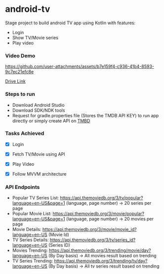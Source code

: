 # android-tv

Stage project to build android TV app using Kotlin with features:
- Login
- Show TV/Movie series
- Play video


### Video Demo 


https://github.com/user-attachments/assets/b7e159f4-c936-41b4-8593-9c7ec21efc8e



 [Drive Link](https://drive.google.com/file/d/1J2wgWDy0EPsUtkqHeQ4jKw8QwtMU8Q9L/view?usp=drive_link)

### Steps to run
- Download Android Studio
- Download SDK/NDK tools
- Request for gradle.properties file (Stores the TMDB API KEY) to run app directly or simply create API on [TMBD](https://www.themoviedb.org/)

### Tasks Achieved
- [x] Login
- [x] Fetch TV/Movie using API
- [x] Play Video
- [x] Follow MVVM architecture


### API Endpoints
- Popular TV Series List: https://api.themoviedb.org/3/tv/popular?language=en-US&page=1 (language, page number) -> 20 series per page
- Popular Movie List: https://api.themoviedb.org/3/movie/popular?language=en-US&page=1 (language, page number) -> 20 movies per page
- Movie Details: https://api.themoviedb.org/3/movie/movie_id?language=en-US (Movie Id)
- TV Series Details: https://api.themoviedb.org/3/tv/series_id?language=en-US (Series ID)
- Movies Trending: https://api.themoviedb.org/3/trending/movie/day?language=en-US (By Day basis) -> All movies result based on trending
- TV Series Trending: https://api.themoviedb.org/3/trending/tv/day?language=en-US (By Day basis) -> All tv series result based on trending
